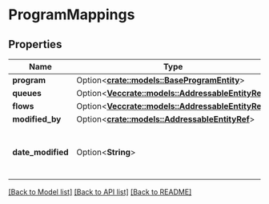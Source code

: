 # ProgramMappings

## Properties

Name | Type | Description | Notes
------------ | ------------- | ------------- | -------------
**program** | Option<[**crate::models::BaseProgramEntity**](BaseProgramEntity.md)> |  | [optional]
**queues** | Option<[**Vec<crate::models::AddressableEntityRef>**](AddressableEntityRef.md)> |  | [optional]
**flows** | Option<[**Vec<crate::models::AddressableEntityRef>**](AddressableEntityRef.md)> |  | [optional]
**modified_by** | Option<[**crate::models::AddressableEntityRef**](AddressableEntityRef.md)> |  | [optional]
**date_modified** | Option<**String**> | Date time is represented as an ISO-8601 string. For example: yyyy-MM-ddTHH:mm:ss[.mmm]Z | [optional]

[[Back to Model list]](../README.md#documentation-for-models) [[Back to API list]](../README.md#documentation-for-api-endpoints) [[Back to README]](../README.md)


